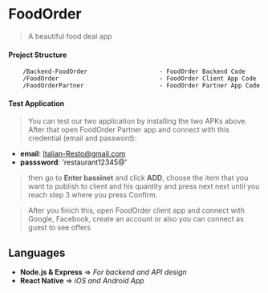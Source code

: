 # FoodOrder
> A beautiful food deal app

#### Project Structure

```
    /Backend-FoodOrder                    - FoodOrder Backend Code
    /FoodOrder                            - FoodOrder Client App Code
    /FoodOrderPartner                     - FoodOrder Partner App Code
```

#### Test Application
> You can test our two application by installing the two APKs above. After that open FoodOrder Partner app and connect with this credential (email and password): 
 - **email**: Italian-Resto@gmail.com
 - **passsword**: 'restaurant12345@'

>then go to **Enter bassinet** and click **ADD**, choose the item that you want to publish to client and his quantity and press next next until you reach step 3 where you press Confirm.

>After you finich this, open FoodOrder client app and connect with Google, Facebook, create an account or also you can connect as guest to see offers

## Languages

- **Node.js & Express** => _For backend and API design_
- **React Native** => _iOS and Android App_
